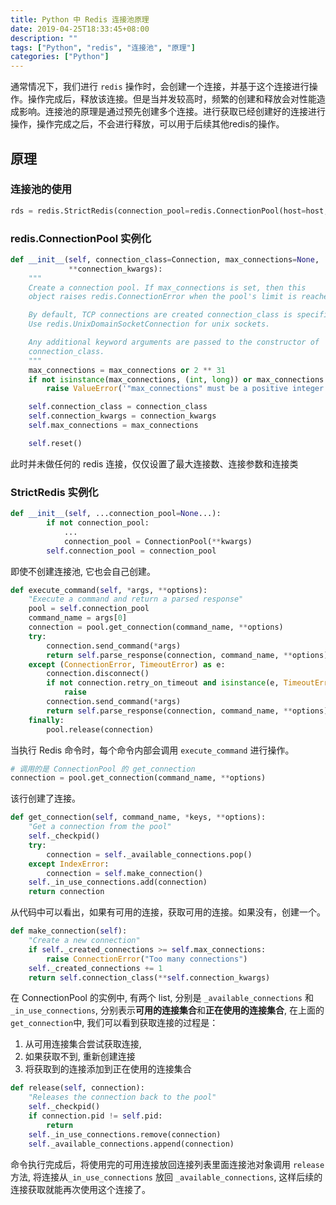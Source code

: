 ```yaml
---
title: Python 中 Redis 连接池原理
date: 2019-04-25T18:33:45+08:00
description: ""
tags: ["Python", "redis", "连接池", "原理"]
categories: ["Python"]
---
```

通常情况下，我们进行 `redis` 操作时，会创建一个连接，并基于这个连接进行操作。操作完成后，释放该连接。但是当并发较高时，频繁的创建和释放会对性能造成影响。连接池的原理是通过预先创建多个连接。进行获取已经创建好的连接进行操作，操作完成之后，不会进行释放，可以用于后续其他redis的操作。

<!--more-->
## 原理

### 连接池的使用

```python
rds = redis.StrictRedis(connection_pool=redis.ConnectionPool(host=host, port=port, password=password, db=rdb))
```

### redis.ConnectionPool 实例化

```python
def __init__(self, connection_class=Connection, max_connections=None,
             **connection_kwargs):
    """
    Create a connection pool. If max_connections is set, then this
    object raises redis.ConnectionError when the pool's limit is reached.

    By default, TCP connections are created connection_class is specified.
    Use redis.UnixDomainSocketConnection for unix sockets.

    Any additional keyword arguments are passed to the constructor of
    connection_class.
    """
    max_connections = max_connections or 2 ** 31
    if not isinstance(max_connections, (int, long)) or max_connections < 0:
        raise ValueError('"max_connections" must be a positive integer')

    self.connection_class = connection_class
    self.connection_kwargs = connection_kwargs
    self.max_connections = max_connections

    self.reset()
```
此时并未做任何的 redis 连接，仅仅设置了最大连接数、连接参数和连接类

### StrictRedis 实例化

```python
def __init__(self, ...connection_pool=None...):
        if not connection_pool:
            ...
            connection_pool = ConnectionPool(**kwargs)
        self.connection_pool = connection_pool
```
即使不创建连接池, 它也会自己创建。
```python
def execute_command(self, *args, **options):
    "Execute a command and return a parsed response"
    pool = self.connection_pool
    command_name = args[0]
    connection = pool.get_connection(command_name, **options)
    try:
        connection.send_command(*args)
        return self.parse_response(connection, command_name, **options)
    except (ConnectionError, TimeoutError) as e:
        connection.disconnect()
        if not connection.retry_on_timeout and isinstance(e, TimeoutError):
            raise
        connection.send_command(*args)
        return self.parse_response(connection, command_name, **options)
    finally:
        pool.release(connection)
```
当执行 Redis 命令时，每个命令内部会调用 `execute_command` 进行操作。
```python
# 调用的是 ConnectionPool 的 get_connection
connection = pool.get_connection(command_name, **options)
```
该行创建了连接。
```python
def get_connection(self, command_name, *keys, **options):
    "Get a connection from the pool"
    self._checkpid()
    try:
        connection = self._available_connections.pop()
    except IndexError:
        connection = self.make_connection()
    self._in_use_connections.add(connection)
    return connection
```
从代码中可以看出，如果有可用的连接，获取可用的连接。如果没有，创建一个。
```python
def make_connection(self):
    "Create a new connection"
    if self._created_connections >= self.max_connections:
        raise ConnectionError("Too many connections")
    self._created_connections += 1
    return self.connection_class(**self.connection_kwargs)
```
在 ConnectionPool 的实例中, 有两个 list, 分别是 `_available_connections` 和 `_in_use_connections`, 分别表示**可用的连接集合**和**正在使用的连接集合**, 在上面的`get_connection`中, 我们可以看到获取连接的过程是：

1. 从可用连接集合尝试获取连接,
2. 如果获取不到, 重新创建连接
3. 将获取到的连接添加到正在使用的连接集合

```python
def release(self, connection):
    "Releases the connection back to the pool"
    self._checkpid()
    if connection.pid != self.pid:
        return
    self._in_use_connections.remove(connection)
    self._available_connections.append(connection)
```
命令执行完成后，将使用完的可用连接放回连接列表里面连接池对象调用 `release` 方法, 将连接从`_in_use_connections` 放回 `_available_connections`, 这样后续的连接获取就能再次使用这个连接了。